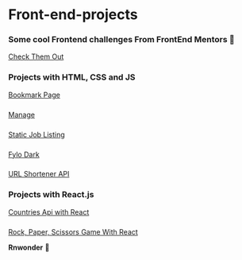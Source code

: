 # Front-end-projects
### Some cool Frontend challenges From FrontEnd Mentors 👋


[Check Them Out](https://dev.to/frontendmentor/16-front-end-projects-with-designs-to-help-improve-your-coding-skills-5ajl)

### Projects with HTML, CSS and JS
[Bookmark Page](https://rnwonder.github.io/front-end-projects/bookmark-landing-page-master/index.html)
###
[Manage](https://rnwonder.github.io/front-end-projects/manage-landing-page-master/index.html)
###
[Static Job Listing](https://rnwonder.github.io/front-end-projects/static-job-listings-master/index.html)
###
[Fylo Dark](https://rnwonder.github.io/front-end-projects/fylo-dark-theme-landing-page-master/index.html)
###
[URL Shortener API](https://rnwonder.github.io/front-end-projects/url-shortening-api-master/index.html)

### Projects with React.js
[Countries Api with React](https://countries-ad6aa.web.app)
###
[Rock, Paper, Scissors Game With React](https://lzxih-a5628.web.app/)


**Rnwonder** 🚀
